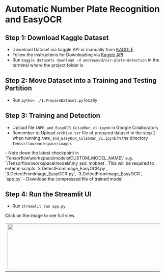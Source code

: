 # Automatic Number Plate Recognition and EasyOCR


## Step 1: Download Kaggle Dataset

 - Download Dataset via kaggle API or manually from [KAGGLE](https://www.kaggle.com/datasets/andrewmvd/car-plate-detection)
 - Follow the instructions for Downloading via [Kaggle API](https://www.kaggle.com/docs/api)
 - Run `kaggle datasets download -d andrewmvd/car-plate-detection` in the terminal where the project folder is

## Step 2: Move Dataset into a Training and Testing Partition

- Run `python ./1.PrepareDataset.py` locally

## Step 3: Training and Detection

- Upload file `ANPR_and_EasyOCR_ColabRun_v1.ipynb` in Google Colaboratory
- Remember to Upload `archive.tar` file of prepared dataset in the step 2 when running `ANPR_and_EasyOCR_ColabRun_v1.ipynb` in the directory `Tensorflow/workspace/images`
 <table style="width:100%">
- Note down the latest checkpoint in `Tensorflow\workspace\models\CUSTOM_MODEL_NAME\` e.g. `\Tensorflow\workspace\models\my_ssd_mobnet`. This will be required to enter in scripts `3.DetectFromImage_EasyOCR.py`, `3.DetectFromImage_EasyOCR.py`, `3.DetectFromImage_EasyOCR`, `app.py`
- Download the compressed file of trained model

## Step 4: Run the Streamlit UI
 - Run `streamlit run app.py`
 
 Click on the image to see full view.
  <tr>
    <td><img src="https://i.imgur.com/9xqhmps.png" width="500px" height=150px/></td>
    <td><img src="https://i.imgur.com/wVvrsVv.png" width="500px" height=150px/></td>
    <td><img src="https://i.imgur.com/lPeUea7.png" width="500px" height=150px/></td>
   <td><img src="https://i.imgur.com/rhOMFNk.png" width="500px" height=150px/></td>
   </tr>
</table>
 
